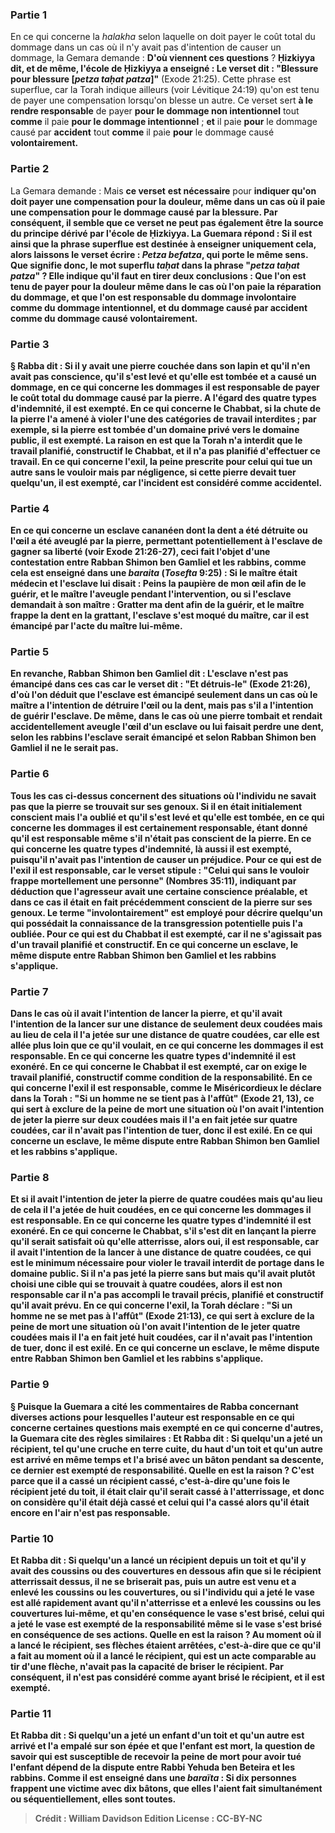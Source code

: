 
### Partie 1
En ce qui concerne la <i>halakha</i> selon laquelle on doit payer le coût total du dommage dans un cas où il n'y avait pas d'intention de causer un dommage, la Gemara demande : <b>D'où viennent ces questions</b> ? <b>Ḥizkiyya dit, et de même, l'école de Ḥizkiyya a enseigné : Le verset dit : "Blessure pour blessure [<i>petza taḥat patza</i>]"</b> (Exode 21:25). Cette phrase est superflue, car la Torah indique ailleurs (voir Lévitique 24:19) qu'on est tenu de payer une compensation lorsqu'on blesse un autre. Ce verset sert <b>à le rendre responsable</b> de payer <b>pour le dommage non intentionnel</b> tout <b>comme</b> il paie <b>pour le dommage intentionnel</b> ; <b>et</b> il paie <b>pour</b> le dommage causé par <b>accident</b> tout <b>comme</b> il paie <b>pour</b> le dommage causé <b>volontairement.</b>

### Partie 2
La Gemara demande : Mais <b>ce verset</b> <b>est nécessaire</b> pour <b>indiquer qu'on doit <b>payer</b> une compensation pour la <b>douleur,</b> même <b>dans un cas</b> où il paie une compensation pour le <b>dommage</b> causé par la blessure. Par conséquent, il semble que ce verset ne peut pas également être la source du principe dérivé par l'école de Ḥizkiyya. La Guemara répond : <b>Si</b> il est <b>ainsi</b> que la phrase superflue est destinée à enseigner uniquement cela, alors <b>laissons le verset écrire : <i>Petza befatza</i>,</b> qui porte le même sens. <b>Que signifie donc, </b> le mot superflu <i>taḥat</i> dans la phrase "<i>petza <b>taḥat patza</b></i><b>" ? </b> Elle indique qu'il faut <b>en tirer deux</b> conclusions <b>:</b> Que l'on est tenu de payer pour la douleur même dans le cas où l'on paie la réparation du dommage, et que l'on est responsable du dommage involontaire comme du dommage intentionnel, et du dommage causé par accident comme du dommage causé volontairement.

### Partie 3
§ <b>Rabba dit :</b> Si <b>il y avait une pierre couchée dans</b> son <b>lapin et</b> qu'il <b>n'en avait pas conscience, qu'il s'est levé et qu'elle est tombée</b> et a causé un dommage, <b>en ce qui concerne les dommages</b> il est <b>responsable</b> de payer le coût total du dommage causé par la pierre. <b>A l'égard des quatre types d'indemnité,</b> il est <b>exempté. En ce qui concerne le Chabbat,</b> si la chute de la pierre l'a amené à violer l'une des catégories de travail interdites ; par exemple, si la pierre est tombée d'un domaine privé vers le domaine public, il est exempté. La raison en est que <b>la Torah n'a interdit</b> que le <b>travail planifié,</b> constructif <b>le Chabbat, et il n'a pas planifié d'effectuer ce travail. <b>En ce qui concerne l'exil,</b> la peine prescrite pour celui qui tue un autre sans le vouloir mais par négligence, si cette pierre devait tuer quelqu'un, il est <b>exempté,</b> car l'incident est considéré comme accidentel.

### Partie 4
<b>En ce qui concerne</b> un <b>esclave cananéen</b> dont la dent a été détruite ou l'œil a été aveuglé par la pierre, permettant potentiellement à l'esclave de gagner sa liberté (voir Exode 21:26-27), ceci fait l'objet d'une <b>contestation entre Rabban Shimon ben Gamliel et les rabbins, comme cela est enseigné</b> dans une <i>baraita</i> (<i>Tosefta</i> 9:25) : <b>Si le maître était médecin et</b> l'esclave lui <b>disait : Peins</b> la paupière de <b>mon œil</b> afin de le guérir, <b>et</b> le maître <b>l'aveugle</b> pendant l'intervention, ou si l'esclave demandait à son maître : <b>Gratter ma dent</b> afin de la guérir, <b>et</b> le maître <b>frappe</b> la dent en la grattant, l'esclave <b>s'est moqué du maître, car il est émancipé</b> par l'acte du maître lui-même.

### Partie 5
En revanche, <b>Rabban Shimon ben Gamliel dit :</b> L'esclave n'est pas émancipé dans ces cas car le verset dit : <b>"Et détruis-le"</b> (Exode 21:26), d'où l'on déduit que l'esclave est émancipé <b>seulement</b> dans un cas <b>où</b> le maître <b>a l'intention de détruire</b> l'œil ou la dent, mais pas s'il a l'intention de guérir l'esclave. De même, dans le cas où une pierre tombait et rendait accidentellement aveugle l'œil d'un esclave ou lui faisait perdre une dent, selon les rabbins l'esclave serait émancipé et selon Rabban Shimon ben Gamliel il ne le serait pas.

### Partie 6
Tous les cas ci-dessus concernent des situations où l'individu ne savait pas que la pierre se trouvait sur ses genoux. Si <b>il en était</b> initialement <b>conscient mais l'a oublié et qu'il s'est levé et qu'elle est tombée, en ce qui concerne les dommages</b> il est certainement <b>responsable,</b> étant donné qu'il est responsable même s'il n'était pas conscient de la pierre. <b>En ce qui concerne les quatre types d'indemnité,</b> là aussi il est <b>exempté,</b> puisqu'il n'avait pas l'intention de causer un préjudice. <b>Pour ce qui est de l'exil</b> il est <b>responsable, car le verset stipule :</b> "Celui qui <b>sans le vouloir</b> frappe mortellement une personne" (Nombres 35:11), indiquant <b>par déduction que</b> l'agresseur <b>avait</b> une certaine <b>conscience préalable, et</b> dans ce cas <b>il était</b> en fait précédemment <b>conscient</b> de la pierre sur ses genoux. Le terme "involontairement" est employé pour décrire quelqu'un qui possédait la connaissance de la transgression potentielle puis l'a oubliée. <b>Pour ce qui est du Chabbat</b> il est <b>exempté,</b> car il ne s'agissait pas d'un travail planifié et constructif. <b>En ce qui concerne un esclave, le</b> même <b>dispute entre Rabban Shimon ben Gamliel et les rabbins</b> s'applique.

### Partie 7
Dans le cas où <b>il avait l'intention de lancer</b> la pierre, et qu'il avait l'intention de la lancer sur une distance de seulement <b>deux</b> coudées <b>mais</b> au lieu de cela il l'a <b>jetée</b> sur une distance de <b>quatre</b> coudées, car elle est allée plus loin que ce qu'il voulait, <b>en ce qui concerne les dommages</b> il est <b>responsable. En ce qui concerne les quatre types d'indemnité</b> il est <b>exonéré. En ce qui concerne le Chabbat</b> il est exempté, car <b>on exige le <b>travail planifié,</b> constructif</b> comme condition de la responsabilité. <b>En ce qui concerne l'exil</b> il est responsable, comme <b>le Miséricordieux</b> le déclare dans la Torah : <b>"Si un homme ne se tient pas à l'affût"</b> (Exode 21, 13), ce qui sert à <b>exclure</b> de la peine de mort une situation où l'on <b>avait l'intention de jeter</b> la pierre sur <b>deux</b> coudées <b>mais</b> il l'a en fait <b>jetée</b> sur <b>quatre</b> coudées, car il n'avait pas l'intention de tuer, donc il est exilé. <b>En ce qui concerne un esclave, le</b> même <b>dispute entre Rabban Shimon ben Gamliel et les rabbins</b> s'applique.

### Partie 8
Et si <b>il avait l'intention de jeter</b> la pierre de <b>quatre</b> coudées <b>mais</b> qu'au lieu de cela il l'a <b>jetée</b> de <b>huit</b> coudées, <b>en ce qui concerne les dommages</b> il est <b>responsable. En ce qui concerne les quatre types d'indemnité</b> il est <b>exonéré. En ce qui concerne le Chabbat, s'il s'est dit</b> en lançant la pierre qu'il serait satisfait <b>où qu'elle atterrisse,</b> alors <b>oui,</b> il est responsable, car il avait l'intention de la lancer à une distance de quatre coudées, ce qui est le minimum nécessaire pour violer le travail interdit de portage dans le domaine public. <b>Si</b> il n'a <b>pas</b> jeté la pierre sans but mais qu'il avait plutôt choisi une cible qui se trouvait à quatre coudées, alors il est <b>non</b> responsable car il n'a pas accompli le travail précis, planifié et constructif qu'il avait prévu. <b>En ce qui concerne l'exil,</b> la Torah déclare : <b>"Si un homme ne se met pas à l'affût"</b> (Exode 21:13), ce qui sert à <b>exclure</b> de la peine de mort une situation où l'on <b>avait l'intention de le jeter</b> <b>quatre</b> coudées <b>mais</b> il l'a en fait <b>jeté</b> <b>huit</b> coudées, car il n'avait pas l'intention de tuer, donc il est exilé. <b>En ce qui concerne un esclave, le</b> même <b>dispute entre Rabban Shimon ben Gamliel et les rabbins</b> s'applique.

### Partie 9
§ Puisque la Guemara a cité les commentaires de Rabba concernant diverses actions pour lesquelles l'auteur est responsable en ce qui concerne certaines questions mais exempté en ce qui concerne d'autres, la Guemara cite des règles similaires : <b>Et Rabba dit :</b> Si quelqu'un <b>a jeté un récipient,</b> tel qu'une cruche en terre cuite, <b>du haut d'un toit et qu'un autre est arrivé</b> en même temps <b>et l'a brisé avec un bâton</b> pendant sa descente, ce dernier est <b>exempté</b> de responsabilité. <b>Quelle en est la raison ?</b> C'est parce que <b>il a cassé un récipient cassé,</b> c'est-à-dire qu'une fois le récipient jeté du toit, il était clair qu'il serait cassé à l'atterrissage, et donc on considère qu'il était déjà cassé et celui qui l'a cassé alors qu'il était encore en l'air n'est pas responsable.

### Partie 10
<b>Et Rabba dit : </b> Si quelqu'un <b>a lancé un récipient depuis un toit et qu'il y avait des coussins ou des couvertures en dessous</b> afin que si le récipient atterrissait dessus, il ne se briserait pas, puis <b>un autre est venu et a enlevé</b> les coussins ou les couvertures, <b>ou</b> si l'individu qui a jeté le vase est allé rapidement <b>avant</b> qu'il n'atterrisse et a <b>enlevé</b> les coussins ou les couvertures lui-même, et qu'en conséquence le vase s'est brisé, celui qui a jeté le vase est <b>exempté</b> de la responsabilité même si le vase s'est brisé en conséquence de ses actions. <b>Quelle en est la raison ? Au moment où il a lancé</b> le récipient, <b>ses flèches étaient arrêtées,</b> c'est-à-dire que ce qu'il a fait au moment où il a lancé le récipient, qui est un acte comparable au tir d'une flèche, n'avait pas la capacité de briser le récipient. Par conséquent, il n'est pas considéré comme ayant brisé le récipient, et il est exempté.

### Partie 11
<b>Et Rabba dit :</b> Si quelqu'un <b>a jeté un enfant d'un toit et qu'un autre est</b> arrivé <b>et l'a empalé sur son épée</b> et que l'enfant est mort, la question de savoir qui est susceptible de recevoir la peine de mort pour avoir tué l'enfant dépend de <b>la dispute entre Rabbi Yehuda ben Beteira et les rabbins. Comme il est enseigné</b> dans une <i>baraïta</i> : Si <b>dix personnes frappent</b> une victime <b>avec dix bâtons, que</b> elles l'aient fait <b>simultanément ou séquentiellement, elles sont toutes</b>.

>Crédit : William Davidson Edition
>License : CC-BY-NC